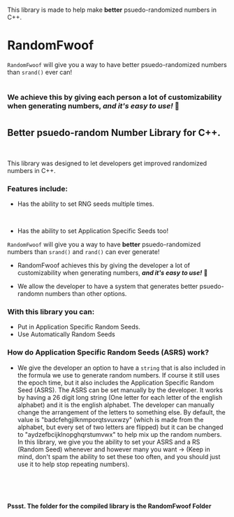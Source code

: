 <br>

This library is made to help make **better** psuedo-randomized numbers in C++.
# **RandomFwoof**

`RandomFwoof` will give you a way to have better psuedo-randomized numbers than `srand()` ever can! 
#
### We achieve this by giving each person a lot of customizability when generating numbers, ***and it's easy to use!*** 🎉
#
## **Better psuedo-random Number Library for C++.**
<br>

This library was designed to let developers get improved randomized numbers in C++. 

### Features include:
- Has the ability to set RNG seeds multiple times.
<br>

- Has the ability to set Application Specific Seeds too!

`RandomFwoof` will give you a way to have **better** psuedo-randomized numbers than `srand()` and `rand()` can ever generate! 


- RandomFwoof achieves this by giving the developer a lot of customizability when generating numbers, ***and it's easy to use!*** 🎉

- We allow the developer to have a system that generates better psuedo-randomn numbers than other options.

### With this library you can:
- Put in Application Specific Random Seeds.
- Use Automatically Random Seeds

### How do Application Specific Random Seeds (ASRS) work?
- We give the developer an option to have a `string` that is also included in the formula we use to generate random numbers. If course it still uses the epoch time, but it also includes the Application Specific Random Seed (ASRS). The ASRS can be set manually by the developer. It works by having a 26 digit long string (One letter for each letter of the english alphabet) and it is the english alphabet. The developer can manually change the arrangement of the letters to something else. By default, the value is "badcfehgjilknmporqtsvuxwzy" (which is made from the alphabet, but every set of two letters are flipped) but it can be changed to "aydzefbcijklnopghqrstumvwx" to help mix up the random numbers. In this library, we give you the ability to set your ASRS and a RS (Random Seed) whenever and however many you want -> (Keep in mind, don't spam the ability to set these too often, and you should just use it to help stop repeating numbers).

<br>
<br>
<br>

**Pssst. The folder for the compiled library is the RandomFwoof Folder** 
